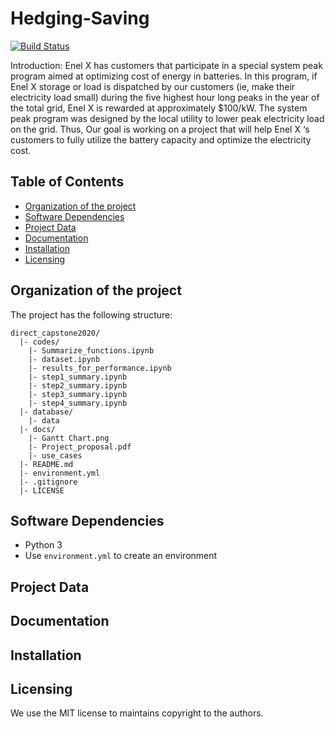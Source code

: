 # Hedging-Saving

[![Build Status](https://travis-ci.org/chengweilin114/direct_capstone2020.svg?branch=master)](https://travis-ci.org/github/chengweilin114/direct_capstone2020)

Introduction: Enel X has customers that participate in a special system peak program aimed at optimizing cost of energy in batteries. In this program, if Enel X storage or load is dispatched by our customers (ie, make their electricity load small) during the five highest hour long peaks in the year of the total grid, Enel X is rewarded at approximately $100/kW. The system peak program was designed by the local utility to lower peak electricity load on the grid. Thus, Our goal is working on a project that will help Enel X ‘s customers to fully utilize the battery capacity and optimize the electricity cost.

## Table of Contents


- [Organization of the project](#Organization-of-the-project)
- [Software Dependencies](#Software-Dependencies)
- [Project Data](#Project-Data)
- [Documentation](#Documentation)
- [Installation](#Installation)
- [Licensing](#Licensing)


## Organization of the project

The project has the following structure:

    direct_capstone2020/
      |- codes/
        |- Summarize_functions.ipynb
        |- dataset.ipynb
        |- results_for_performance.ipynb
        |- step1_summary.ipynb
        |- step2_summary.ipynb
        |- step3_summary.ipynb
        |- step4_summary.ipynb
      |- database/
        |- data
      |- docs/
        |- Gantt Chart.png
        |- Project_proposal.pdf
        |- use_cases
      |- README.md
      |- environment.yml
      |- .gitignore
      |- LICENSE


## Software Dependencies

- Python 3
- Use `environment.yml` to create an environment


## Project Data


## Documentation


## Installation


## Licensing


We use the MIT license to maintains copyright to the authors.
